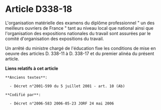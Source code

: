 # Article D338-18

L'organisation matérielle des examens du diplôme professionnel " un des meilleurs ouvriers de France " tant au niveau local
que national ainsi que l'organisation des expositions nationales du travail sont assurées par le comité d'organisation des
expositions du travail.

Un arrêté du ministre chargé de l'éducation fixe les conditions de mise en oeuvre des articles D. 338-11 à D. 338-17 et du
premier alinéa du présent article.

**Liens relatifs à cet article**

	**Anciens textes**:

	  - Décret n°2001-599 du 5 juillet 2001 - art. 10 (Ab)

	**Codifié par**:

	  - Décret n°2006-583 2006-05-23 JORF 24 mai 2006
